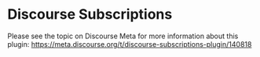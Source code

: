 # Discourse Subscriptions

Please see the topic on Discourse Meta for more information about this plugin: https://meta.discourse.org/t/discourse-subscriptions-plugin/140818

